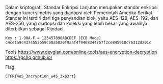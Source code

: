 Dalam kriptografi, Standar Enkripsi Lanjutan merupakan standar enkripsi dengan kunci simetris yang diadopsi oleh Pemerintah Amerika Serikat. Standar ini terdiri dari tiga penyandian blok, yaitu AES-128, AES-192, dan AES-256, yang diadopsi dari koleksi yang lebih besar yang awalnya diterbitkan sebagai Rijndael.

```
Key : 1-90A-F = 123457890ABCDEF (ECB Mode)
c4ce1a9c4374553b59cb8a5820f9aaf4f9468344757f2ce845018c76312d201c
```

Tools
https://www.devglan.com/online-tools/aes-encryption-decryption
https://gchq.github.io/

Flag

```
CTFR{4e5_3ncrypt10n_w45_3xp3rt}
```
